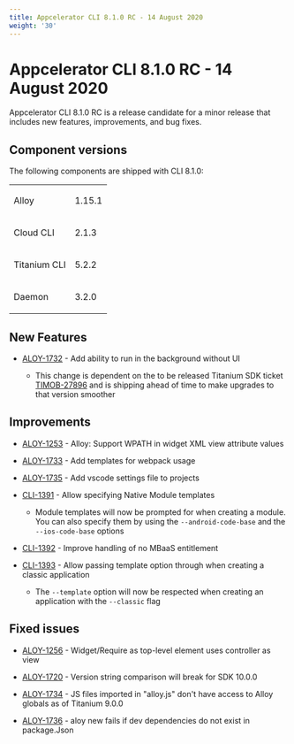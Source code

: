```yaml
---
title: Appcelerator CLI 8.1.0 RC - 14 August 2020
weight: '30'
---
```


# Appcelerator CLI 8.1.0 RC - 14 August 2020

Appcelerator CLI 8.1.0 RC is a release candidate for a minor release that includes new features, improvements, and bug fixes.

## Component versions

The following components are shipped with CLI 8.1.0:

<table class="confluenceTable"><thead class=" "></thead><tfoot class=" "></tfoot><tbody class=" "><tr><td class="confluenceTd" rowspan="1" colspan="1"><p>Alloy</p></td><td class="confluenceTd" rowspan="1" colspan="1"><p>1.15.1</p></td></tr><tr><td class="confluenceTd" rowspan="1" colspan="1"><p>Cloud CLI</p></td><td class="confluenceTd" rowspan="1" colspan="1"><p>2.1.3</p></td></tr><tr><td class="confluenceTd" rowspan="1" colspan="1"><p>Titanium CLI</p></td><td class="confluenceTd" rowspan="1" colspan="1"><p>5.2.2</p></td></tr><tr><td class="confluenceTd" rowspan="1" colspan="1"><p>Daemon</p></td><td class="confluenceTd" rowspan="1" colspan="1"><p>3.2.0</p></td></tr></tbody></table>

## New Features

* [ALOY-1732](https://jira.appcelerator.org/browse/ALOY-1732) - Add ability to run in the background without UI

    * This change is dependent on the to be released Titanium SDK ticket [TIMOB-27896](https://jira.appcelerator.org/browse/TIMOB-27896) and is shipping ahead of time to make upgrades to that version smoother

## Improvements

* [ALOY-1253](https://jira.appcelerator.org/browse/ALOY-1253) - Alloy: Support WPATH in widget XML view attribute values

* [ALOY-1733](https://jira.appcelerator.org/browse/ALOY-1733) - Add templates for webpack usage

* [ALOY-1735](https://jira.appcelerator.org/browse/ALOY-1735) - Add vscode settings file to projects

* [CLI-1391](https://jira.appcelerator.org/browse/CLI-1391) - Allow specifying Native Module templates

    * Module templates will now be prompted for when creating a module. You can also specify them by using the `--android-code-base` and the `--ios-code-base` options

* [CLI-1392](https://jira.appcelerator.org/browse/CLI-1392) - Improve handling of no MBaaS entitlement

* [CLI-1393](https://jira.appcelerator.org/browse/CLI-1393) - Allow passing template option through when creating a classic application

    * The `--template` option will now be respected when creating an application with the `--classic` flag

## Fixed issues

* [ALOY-1256](https://jira.appcelerator.org/browse/ALOY-1256) - Widget/Require as top-level element uses controller as view

* [ALOY-1720](https://jira.appcelerator.org/browse/ALOY-1720) - Version string comparison will break for SDK 10.0.0

* [ALOY-1734](https://jira.appcelerator.org/browse/ALOY-1734) - JS files imported in "alloy.js" don't have access to Alloy globals as of Titanium 9.0.0

* [ALOY-1736](https://jira.appcelerator.org/browse/ALOY-1736) - aloy new fails if dev dependencies do not exist in package.Json
